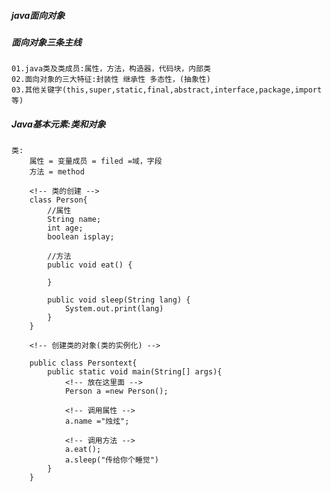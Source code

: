 ##### java面向对象

##### 面向对象三条主线
    01.java类及类成员:属性，方法，构造器，代码块，内部类
    02.面向对象的三大特征:封装性 继承性 多态性，(抽象性)
    03.其他关键字(this,super,static,final,abstract,interface,package,import等)

##### Java基本元素:类和对象
    类:
        属性 = 变量成员 = filed =域，字段
        方法 = method   

        <!-- 类的创建 -->
        class Person{
			//属性
			String name;
			int age;
			boolean isplay;
			
			//方法
			public void eat() {
				
			}

            public void sleep(String lang) {
				System.out.print(lang)
			}
		}

        <!-- 创建类的对象(类的实例化) -->

        public class Persontext{
            public static void main(String[] args){
                <!-- 放在这里面 -->
                Person a =new Person();

                <!-- 调用属性 -->
                a.name ="烛炫";

                <!-- 调用方法 -->
                a.eat();
                a.sleep("传给你个睡觉")
            }
        }
